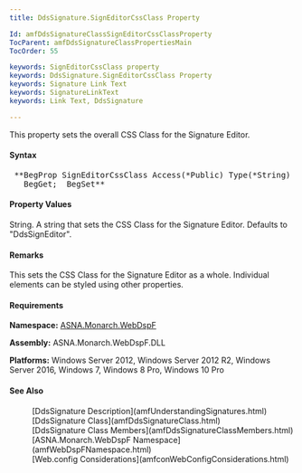 ```yaml
---
title: DdsSignature.SignEditorCssClass Property

Id: amfDdsSignatureClassSignEditorCssClassProperty
TocParent: amfDdsSignatureClassPropertiesMain
TocOrder: 55

keywords: SignEditorCssClass property
keywords: DdsSignature.SignEditorCssClass Property
keywords: Signature Link Text
keywords: SignatureLinkText
keywords: Link Text, DdsSignature

---
```


This property sets the overall CSS Class for the Signature Editor.

#### Syntax
<pre class="prettyprint"> **BegProp SignEditorCssClass Access(*Public) Type(*String)
   BegGet;  BegSet** </pre>

#### Property Values
String. A string that sets the CSS Class for the Signature Editor. Defaults to "DdsSignEditor".

#### Remarks
This sets the CSS Class for the Signature Editor as a whole. Individual elements can be styled using other properties.

#### Requirements
**Namespace:** [ASNA.Monarch.WebDspF](amfWebDspFNamespace.html)

**Assembly:** ASNA.Monarch.WebDspF.DLL

**Platforms:** Windows Server 2012, Windows Server 2012 R2, Windows Server 2016, Windows 7, Windows 8 Pro, Windows 10 Pro

#### See Also
<dl>
        <dd>[DdsSignature Description](amfUnderstandingSignatures.html)</dd>
        <dd>[DdsSignature Class](amfDdsSignatureClass.html)</dd>
        <dd>[DdsSignature Class Members](amfDdsSignatureClassMembers.html)</dd>
        <dd>[ASNA.Monarch.WebDspF Namespace](amfWebDspFNamespace.html)</dd>
        <dd>[Web.config Considerations](amfconWebConfigConsiderations.html)</dd>
</dl>


